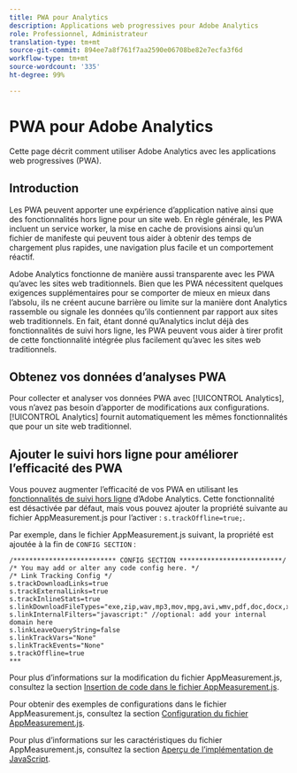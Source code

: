 ```yaml
---
title: PWA pour Analytics
description: Applications web progressives pour Adobe Analytics
role: Professionnel, Administrateur
translation-type: tm+mt
source-git-commit: 894ee7a8f761f7aa2590e06708be82e7ecfa3f6d
workflow-type: tm+mt
source-wordcount: '335'
ht-degree: 99%

---
```



# PWA pour Adobe Analytics

Cette page décrit comment utiliser Adobe Analytics avec les applications web progressives (PWA).

## Introduction

Les PWA peuvent apporter une expérience d’application native ainsi que des fonctionnalités hors ligne pour un site web. En règle générale, les PWA incluent un service worker, la mise en cache de provisions ainsi qu’un fichier de manifeste qui peuvent tous aider à obtenir des temps de chargement plus rapides, une navigation plus facile et un comportement réactif.

Adobe Analytics fonctionne de manière aussi transparente avec les PWA qu’avec les sites web traditionnels. Bien que les PWA nécessitent quelques exigences supplémentaires pour se comporter de mieux en mieux dans l’absolu, ils ne créent aucune barrière ou limite sur la manière dont Analytics rassemble ou signale les données qu’ils contiennent par rapport aux sites web traditionnels. En fait, étant donné qu’Analytics inclut déjà des fonctionnalités de suivi hors ligne, les PWA peuvent vous aider à tirer profit de cette fonctionnalité intégrée plus facilement qu’avec les sites web traditionnels.

## Obtenez vos données d’analyses PWA

Pour collecter et analyser vos données PWA avec [!UICONTROL Analytics], vous n’avez pas besoin d’apporter de modifications aux configurations. [!UICONTROL Analytics] fournit automatiquement les mêmes fonctionnalités que pour un site web traditionnel.

## Ajouter le suivi hors ligne pour améliorer l’efficacité des PWA

Vous pouvez augmenter l’efficacité de vos PWA en utilisant les [fonctionnalités de suivi hors ligne](https://docs.adobe.com/content/help/fr-FR/analytics/implementation/vars/functions/forceoffline.html) d’Adobe Analytics. Cette fonctionnalité est désactivée par défaut, mais vous pouvez ajouter la propriété suivante au fichier AppMeasurement.js pour l’activer : `s.trackOffline=true;`.

Par exemple, dans le fichier AppMeasurement.js suivant, la propriété est ajoutée à la fin de `CONFIG SECTION` :

```
/************************** CONFIG SECTION **************************/ 
/* You may add or alter any code config here. */ 
/* Link Tracking Config */ 
s.trackDownloadLinks=true 
s.trackExternalLinks=true 
s.trackInlineStats=true 
s.linkDownloadFileTypes="exe,zip,wav,mp3,mov,mpg,avi,wmv,pdf,doc,docx,xls,xlsx,ppt,pptx" 
s.linkInternalFilters="javascript:" //optional: add your internal domain here 
s.linkLeaveQueryString=false 
s.linkTrackVars="None" 
s.linkTrackEvents="None" 
s.trackOffline=true
*** 
```

Pour plus d’informations sur la modification du fichier AppMeasurement.js, consultez la section [Insertion de code dans le fichier AppMeasurement.js](https://docs.adobe.com/content/help/fr-FR/analytics/implementation/other/dtm/analytics-tool/t-appmeasurement-code.html).

Pour obtenir des exemples de configurations dans le fichier AppMeasurement.js, consultez la section [Configuration du fichier AppMeasurement.js](https://docs.adobe.com/content/help/fr-FR/analytics/implementation/js/overview.html#section_042412C29CC249E298F19B2BC2F43CE7).

Pour plus d’informations sur les caractéristiques du fichier AppMeasurement.js, consultez la section [Aperçu de l’implémentation de JavaScript](https://docs.adobe.com/content/help/fr-FR/analytics/implementation/js/migrate-from-hcode.html).
